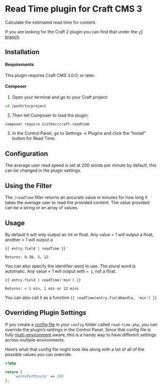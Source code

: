 # Read Time plugin for Craft CMS 3

Calculate the estimated read time for content.


If you are looking for the Craft 2 plugin you can find that under the [v1 branch](https://github.com/zizther/craft-readtime/tree/v1).

## Installation

#### Requirements

This plugin requires Craft CMS 3.0.0, or later.

#### Composer

1. Open your terminal and go to your Craft project:

```bash
cd /path/to/project
```

2. Then tell Composer to load the plugin:

```bash
composer require zizther/craft-readtime
```

3. In the Control Panel, go to Settings → Plugins and click the “Install” button for Read Time.

## Configuration

The average user read speed is set at 200 words per minute by default, this can be changed in the plugin settings.

## Using the Filter

The `|readTime` filter returns an accurate value in minutes for how long it takes the average user to read the provided content. The value provided can be a string or an array of values.

## Usage
By default it will only output an int or float.
Any value < 1 will output a float, another > 1 will output a

```twig
{{ entry.field | readTime }}`

Returns: 0.38, 3, 12
```

You can also specify the identifier word to use. The plural word is automatic.
Any value < 1 will output with `< 1`, not a float.
```twig
{{ entry.field | readTime('min') }}

Returns: < 1 min, 1 min or 12 mins
```

You can also call it as a function
`{{ readTime(entry.fieldHandle, 'min') }}`

## Overriding Plugin Settings

If you create a [config file](https://docs.craftcms.com/v3/configuration.html) in your `config` folder called `read-time.php`, you can override the plugin’s settings in the Control Panel. Since that config file is fully [multi-environment](https://docs.craftcms.com/v3/configuration.html) aware, this is a handy way to have different settings across multiple environments.

Here’s what that config file might look like along with a list of all of the possible values you can override.

```php
<?php

return [
    'wordsPerMinute' => 200
];
```
